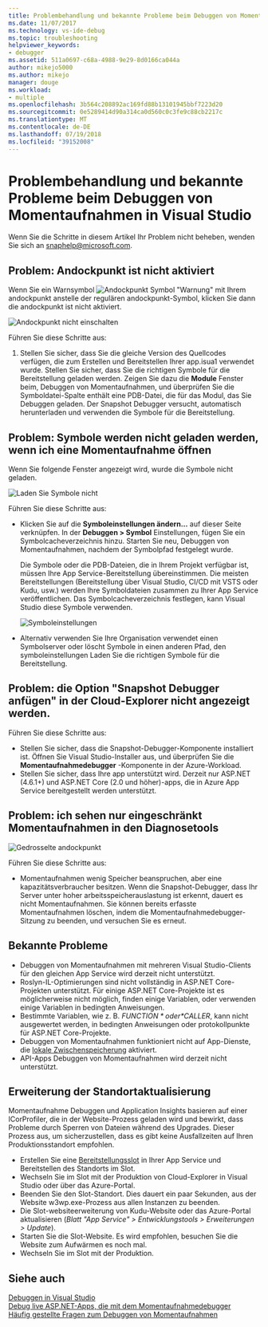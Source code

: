 ```yaml
---
title: Problembehandlung und bekannte Probleme beim Debuggen von Momentaufnahmen | Microsoft-Dokumentation
ms.date: 11/07/2017
ms.technology: vs-ide-debug
ms.topic: troubleshooting
helpviewer_keywords:
- debugger
ms.assetid: 511a0697-c68a-4988-9e29-8d0166ca044a
author: mikejo5000
ms.author: mikejo
manager: douge
ms.workload:
- multiple
ms.openlocfilehash: 3b564c208892ac169fd88b13101945bbf7223d20
ms.sourcegitcommit: 0e5289414d90a314ca0d560c0c3fe9c88cb2217c
ms.translationtype: MT
ms.contentlocale: de-DE
ms.lasthandoff: 07/19/2018
ms.locfileid: "39152008"
---
```

# <a name="troubleshooting-and-known-issues-for-snapshot-debugging-in-visual-studio"></a>Problembehandlung und bekannte Probleme beim Debuggen von Momentaufnahmen in Visual Studio

Wenn Sie die Schritte in diesem Artikel Ihr Problem nicht beheben, wenden Sie sich an snaphelp@microsoft.com.

## <a name="issue-snappoint-does-not-turn-on"></a>Problem: Andockpunkt ist nicht aktiviert

Wenn Sie ein Warnsymbol ![Andockpunkt Symbol "Warnung"](../debugger/media/snapshot-troubleshooting-snappoint-warning-icon.png "Andockpunkt Symbol \"Warnung\"") mit Ihrem andockpunkt anstelle der regulären andockpunkt-Symbol, klicken Sie dann die andockpunkt ist nicht aktiviert.

![Andockpunkt nicht einschalten](../debugger/media/snapshot-troubleshooting-dont-turn-on.png "Andockpunkt ist nicht aktiviert")

Führen Sie diese Schritte aus:

1. Stellen Sie sicher, dass Sie die gleiche Version des Quellcodes verfügen, die zum Erstellen und Bereitstellen Ihrer app.isua1 verwendet wurde. Stellen Sie sicher, dass Sie die richtigen Symbole für die Bereitstellung geladen werden. Zeigen Sie dazu die **Module** Fenster beim, Debuggen von Momentaufnahmen, und überprüfen Sie die Symboldatei-Spalte enthält eine PDB-Datei, die für das Modul, das Sie Debuggen geladen. Der Snapshot Debugger versucht, automatisch herunterladen und verwenden die Symbole für die Bereitstellung.

## <a name="issue-symbols-do-not-load-when-i-open-a-snapshot"></a>Problem: Symbole werden nicht geladen werden, wenn ich eine Momentaufnahme öffnen

Wenn Sie folgende Fenster angezeigt wird, wurde die Symbole nicht geladen.

![Laden Sie Symbole nicht](../debugger/media/snapshot-troubleshooting-symbols-wont-load.png "Symbole werden nicht geladen werden.")

Führen Sie diese Schritte aus:

- Klicken Sie auf die **Symboleinstellungen ändern...** auf dieser Seite verknüpfen. In der **Debuggen > Symbol** Einstellungen, fügen Sie ein Symbolcacheverzeichnis hinzu. Starten Sie neu, Debuggen von Momentaufnahmen, nachdem der Symbolpfad festgelegt wurde.

   Die Symbole oder die PDB-Dateien, die in Ihrem Projekt verfügbar ist, müssen Ihre App Service-Bereitstellung übereinstimmen. Die meisten Bereitstellungen (Bereitstellung über Visual Studio, CI/CD mit VSTS oder Kudu, usw.) werden Ihre Symboldateien zusammen zu Ihrer App Service veröffentlichen. Das Symbolcacheverzeichnis festlegen, kann Visual Studio diese Symbole verwenden.

   ![Symboleinstellungen](../debugger/media/snapshot-troubleshooting-symbol-settings.png "Symboleinstellungen")

- Alternativ verwenden Sie Ihre Organisation verwendet einen Symbolserver oder löscht Symbole in einen anderen Pfad, den symboleinstellungen Laden Sie die richtigen Symbole für die Bereitstellung.

## <a name="issue-i-cannot-see-the-attach-snapshot-debugger-option-in-the-cloud-explorer"></a>Problem: die Option "Snapshot Debugger anfügen" in der Cloud-Explorer nicht angezeigt werden.

Führen Sie diese Schritte aus:

- Stellen Sie sicher, dass die Snapshot-Debugger-Komponente installiert ist. Öffnen Sie Visual Studio-Installer aus, und überprüfen Sie die **Momentaufnahmedebugger** -Komponente in der Azure-Workload.
- Stellen Sie sicher, dass Ihre app unterstützt wird. Derzeit nur ASP.NET (4.6.1+) und ASP.NET Core (2.0 und höher)-apps, die in Azure App Service bereitgestellt werden unterstützt.

## <a name="issue-i-only-see-throttled-snapshots-in-the-diagnostic-tools"></a>Problem: ich sehen nur eingeschränkt Momentaufnahmen in den Diagnosetools

![Gedrosselte andockpunkt](../debugger/media/snapshot-troubleshooting-throttled-snapshots.png "gedrosselt andockpunkt")

Führen Sie diese Schritte aus:

- Momentaufnahmen wenig Speicher beanspruchen, aber eine kapazitätsverbraucher besitzen. Wenn die Snapshot-Debugger, dass Ihr Server unter hoher arbeitsspeicherauslastung ist erkennt, dauert es nicht Momentaufnahmen. Sie können bereits erfasste Momentaufnahmen löschen, indem die Momentaufnahmedebugger-Sitzung zu beenden, und versuchen Sie es erneut.

## <a name="known-issues"></a>Bekannte Probleme

- Debuggen von Momentaufnahmen mit mehreren Visual Studio-Clients für den gleichen App Service wird derzeit nicht unterstützt.
- Roslyn-IL-Optimierungen sind nicht vollständig in ASP.NET Core-Projekten unterstützt. Für einige ASP.NET Core-Projekte ist es möglicherweise nicht möglich, finden einige Variablen, oder verwenden einige Variablen in bedingten Anweisungen. 
- Bestimmte Variablen, wie z. B. *$FUNCTION* oder *$CALLER*, kann nicht ausgewertet werden, in bedingten Anweisungen oder protokollpunkte für ASP.NET Core-Projekte.
- Debuggen von Momentaufnahmen funktioniert nicht auf App-Dienste, die [lokale Zwischenspeicherung](/azure/app-service/app-service-local-cache) aktiviert.
- API-Apps Debuggen von Momentaufnahmen wird derzeit nicht unterstützt.

## <a name="site-extension-upgrade"></a>Erweiterung der Standortaktualisierung

Momentaufnahme Debuggen und Application Insights basieren auf einer ICorProfiler, die in der Website-Prozess geladen wird und bewirkt, dass Probleme durch Sperren von Dateien während des Upgrades. Dieser Prozess aus, um sicherzustellen, dass es gibt keine Ausfallzeiten auf Ihren Produktionsstandort empfohlen.

- Erstellen Sie eine [Bereitstellungsslot](/azure/app-service/web-sites-staged-publishing) in Ihrer App Service und Bereitstellen des Standorts im Slot.
- Wechseln Sie im Slot mit der Produktion von Cloud-Explorer in Visual Studio oder über das Azure-Portal.
- Beenden Sie den Slot-Standort. Dies dauert ein paar Sekunden, aus der Website w3wp.exe-Prozess aus allen Instanzen zu beenden.
- Die Slot-websiteerweiterung von Kudu-Website oder das Azure-Portal aktualisieren (*Blatt "App Service" > Entwicklungstools > Erweiterungen > Update*).
- Starten Sie die Slot-Website. Es wird empfohlen, besuchen Sie die Website zum Aufwärmen es noch mal.
- Wechseln Sie im Slot mit der Produktion.

## <a name="see-also"></a>Siehe auch

[Debuggen in Visual Studio](../debugger/index.md)  
[Debug live ASP.NET-Apps, die mit dem Momentaufnahmedebugger](../debugger/debug-live-azure-applications.md)  
[Häufig gestellte Fragen zum Debuggen von Momentaufnahmen](../debugger/debug-live-azure-apps-faq.md)  
